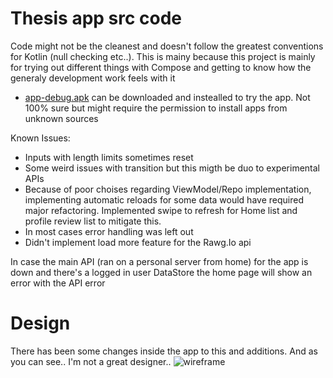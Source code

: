 # Thesis app src code

Code might not be the cleanest and doesn't follow the greatest conventions for Kotlin (null checking etc..). This is mainy because this project is mainly for trying out different things with Compose and getting to know how the generaly development work feels with it


- [app-debug.apk](https://github.com/arttujo/thesis/raw/master/app-debug.apk) can be downloaded and instealled to try the app. Not 100% sure but might require the permission to install apps from unknown sources

Known Issues:
- Inputs with length limits sometimes reset 
- Some weird issues with transition but this migth be duo to experimental APIs
- Because of poor choises regarding ViewModel/Repo implementation, implementing automatic reloads for some data would have required major refactoring. Implemented swipe to refresh for Home list and profile review list to mitigate this.
- In most cases error handling was left out 
- Didn't implement load more feature for the Rawg.Io api 


In case the main API (ran on a personal server from home) for the app is down and there's a logged in user DataStore the home page will show an error with the API error

# Design
There has been some changes inside the app to this and additions. And as you can see.. I'm not a great designer..
![wireframe](https://user-images.githubusercontent.com/16870001/134231646-8b62bb00-d649-4f85-8dd6-6078340d79ab.png)
